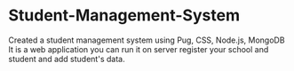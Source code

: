 # Student-Management-System
Created a student management system using Pug, CSS, Node.js, MongoDB
It is a web application you can run it on server register your school and student and add student's data.

